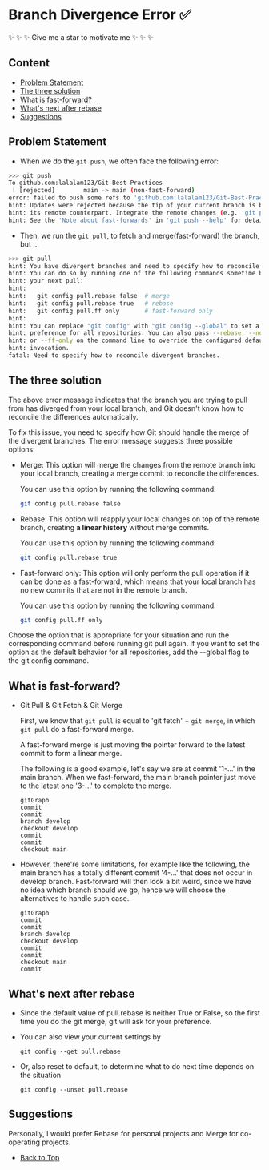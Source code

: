 # Branch Divergence Error :white_check_mark:
:sparkles: :sparkles: :sparkles: Give me a star to motivate me :sparkles: :sparkles: :sparkles:

## Content
* [Problem Statement](#problem-statement)
* [The three solution](#the-three-solution)
* [What is fast-forward?](#what-is-fast-forward)
* [What's next after rebase](#whats-next-after-rebase)
* [Suggestions](#suggestions)

## Problem Statement

- When we do the `git push`, we often face the following error:

```sh
>>> git push
To github.com:lalalam123/Git-Best-Practices
 ! [rejected]        main -> main (non-fast-forward)
error: failed to push some refs to 'github.com:lalalam123/Git-Best-Practices'
hint: Updates were rejected because the tip of your current branch is behind
hint: its remote counterpart. Integrate the remote changes (e.g. 'git pull ...') before pushing again.
hint: See the 'Note about fast-forwards' in 'git push --help' for details.
```
- Then, we run the `git pull`, to fetch and merge(fast-forward) the branch, but ...

```sh
>>> git pull
hint: You have divergent branches and need to specify how to reconcile them.
hint: You can do so by running one of the following commands sometime before
hint: your next pull:
hint: 
hint:   git config pull.rebase false  # merge
hint:   git config pull.rebase true   # rebase
hint:   git config pull.ff only       # fast-forward only
hint: 
hint: You can replace "git config" with "git config --global" to set a default
hint: preference for all repositories. You can also pass --rebase, --no-rebase,
hint: or --ff-only on the command line to override the configured default per
hint: invocation.
fatal: Need to specify how to reconcile divergent branches.
```

## The three solution

The above error message indicates that the branch you are trying to pull from has diverged from your local branch, and Git doesn't know how to reconcile the differences automatically.

To fix this issue, you need to specify how Git should handle the merge of the divergent branches. The error message suggests three possible options:

- Merge: This option will merge the changes from the remote branch into your local branch, creating a merge commit to reconcile the differences.

    You can use this option by running the following command:

    ```sh
    git config pull.rebase false
    ```

- Rebase: This option will reapply your local changes on top of the remote branch, creating **a linear history** without merge commits.

    You can use this option by running the following command:

    ```sh
    git config pull.rebase true
    ```

- Fast-forward only: This option will only perform the pull operation if it can be done as a fast-forward, which means that your local branch has no new commits that are not in the remote branch.

    You can use this option by running the following command:

    ```sh
    git config pull.ff only
    ````

Choose the option that is appropriate for your situation and run the corresponding command before running git pull again. If you want to set the option as the default behavior for all repositories, add the --global flag to the git config command.

## What is fast-forward?

- Git Pull & Git Fetch & Git Merge

    First, we know that `git pull` is equal to 'git fetch' + `git merge`, in which `git pull` do a fast-forward merge.

    A fast-forward merge is just moving the pointer forward to the latest commit to form a linear merge.

    The following is a good example, let's say we are at commit '1-...' in the main branch. When we fast-forward, the main branch pointer just move to the latest one '3-...' to complete the merge.
    
    ```mermaid
    gitGraph
    commit
    commit
    branch develop
    checkout develop
    commit
    commit
    checkout main
    ```

- However, there're some limitations, for example like the following, the main branch has a totally different commit '4-...' that does not occur in develop branch. Fast-forward will then look a bit weird, since we have no idea which branch should we go, hence we will choose the alternatives to handle such case.

    ```mermaid
    gitGraph
    commit
    commit
    branch develop
    checkout develop
    commit
    commit
    checkout main
    commit
    ```

## What's next after rebase
- Since the default value of pull.rebase is neither True or False, so the first time you do the git merge, git will ask for your preference.

- You can also view your current settings by

    ```
    git config --get pull.rebase
    ```
- Or, also reset to default, to determine what to do next time depends on the situation

    ```
    git config --unset pull.rebase
    ```

## Suggestions

Personally, I would prefer Rebase for personal projects and Merge for co-operating projects.

* [Back to Top](#branch-divergence-error)

